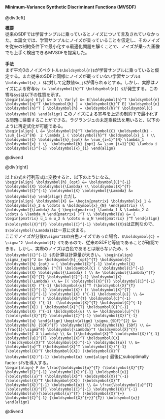 #### Minimum-Variance Synthetic Discriminant Functions (MVSDF)

@div[left]

__概要__<br>
従来のSDFでは学習サンプルに乗っているとノイズについて言及されていなかった。本論文では、学習サンプルにノイズが乗っていることを仮定し、そのノイズを従来の制約条件下で最小化する最適化問題を解くことで、ノイズが乗った画像でも上手く検出できるMVSDFを提案した。<br>
<br>
__手法__<br>
まず平均0のノイズベクトル`$\boldsymbol{n}$`が学習サンプルに乗っていると仮定する。また従来のSDFと同様にノイズが載っていない学習サンプル`$ \boldsymbol{x}_i $`に対して定数値`$u_j$`が得られるとする。しかし、実際はノイズによる寄与`$y (= \boldsymbol{h}^T \boldsymbol{n}) $`が発生する。この寄与`$y$`は以下の性質を示す。<br>
`\begin{align} E[y] &= 0 \\ Var[y] &= E[\boldsymbol{h}^T \boldsymbol{n} \boldsymbol{n}^T \boldsymbol{h} ] = \boldsymbol{h}^T E[ \boldsymbol{n} \boldsymbol{n}^T ] \boldsymbol{h} = \boldsymbol{h}^T \boldsymbol{C} \boldsymbol{h} \end{align}`
このノイズによる寄与を上述の制約下で最小化する問題に帰着することができる。ラグランジュの未定乗数法を用いると、以下のように再定式化が可能である。<br>
`\begin{align} L &= \boldsymbol{h}^T \boldsymbol{C} \boldsymbol{h} - \sum_{i=1}^{N}  2 \lambda_i ( \boldsymbol{h}^T \boldsymbol{x}_i ) \\ \boldsymbol{C} \boldsymbol{h}_{opt} &= \sum_{i=1}^{N} \lambda_1 \boldsymbol{x}_i \\  \boldsymbol{h}_{opt} &= \sum_{i=1}^{N} \lambda_i \boldsymbol{C}^{-1} \boldsymbol{x}_{i} \end{align}`

@divend

@div[right]

以上の式を行列形式に変換すると、以下のようになる。<br>
`\begin{align} \boldsymbol{h}_{opt} &= \boldsymbol{C}^{-1} \boldsymbol{X} \boldsymbol{\Lambda} \\ \boldsymbol{X}^{T} \boldsymbol{C}^{-1} \boldsymbol{X} \boldsymbol{\Lambda} &= \boldsymbol{u} \end{align}`
ただし<br>
`\begin{align} \boldsymbol{X} &= \begin{pmatrix} \boldsymbol{x}_1 & \boldsymbol{x}_2 & \cdots & \boldsymbol{x}_{N} \end{pmatrix} \\ \boldsymbol{\Lambda} &= { \begin{pmatrix} \lambda_1 & \lambda_2 & \cdots & \lambda_N \end{pmatrix} }^T \\ \boldsymbol{u} &= { \begin{pmatrix} u_1 & u_2 & \cdots & u_N \end{pmatrix} }^T \end{align}`
`$\boldsymbol{X}^{T} \boldsymbol{C}^{-1} \boldsymbol{X}$`は正則なので、`$\boldsymbol{\Lambda}$`は一意に求まる。<br>
ここでノイズが分散`$\sigma^2$`の白色ノイズであった場合、`$\boldsymbol{C} = \sigma^2 \boldsymbol{I} $`であるので、従来のSDFと等価であることが確認できる。しかし、実際のノイズは白色であるとは限らないため、`$ \boldsymbol{C}^{-1} $`の計算は計算量が大きい。
`\begin{align} \sigma_{opt}^2 &= \boldsymbol{h}_{opt}^{T} \boldsymbol{C} \boldsymbol{h}_{opt} = ( \boldsymbol{C}^{-1} \boldsymbol{X} \boldsymbol{\Lambda} )^{T} \boldsymbol{C} ( \boldsymbol{C}^{-1} \boldsymbol{X} \boldsymbol{\Lambda} ) \\ &= \boldsymbol{\Lambda}^{T} \boldsymbol{X}^{T} \boldsymbol{C}^{-1} \boldsymbol{X} \boldsymbol{\Lambda} \\ &= [( \boldsymbol{X}^{T} \boldsymbol{C}^{-1} \boldsymbol{X} )^{-1} \boldsymbol{u}]^T (\boldsymbol{X}^{T} \boldsymbol{C}^{-1} \boldsymbol{X}) [( \boldsymbol{X}^{T} \boldsymbol{C}^{-1} \boldsymbol{X} )^{-1} \boldsymbol{u}] \\ &= \boldsymbol{u}^T ( \boldsymbol{X}^{T} \boldsymbol{C}^{-1} \boldsymbol{X} )^{-1}  (\boldsymbol{X}^{T} \boldsymbol{C}^{-1} \boldsymbol{X}) ( \boldsymbol{X}^{T} \boldsymbol{C}^{-1} \boldsymbol{X} )^{-1} \boldsymbol{u} \\ &= \boldsymbol{u}^{T} (\boldsymbol{X}^{T} \boldsymbol{C}^{-1} \boldsymbol{X})^{-1} \boldsymbol{u} \end{align}`
`\begin{align} \sigma_{SDF}^{2} &= \boldsymbol{h}_{SDF}^{T} \boldsymbol{C} \boldsymbol{h}_{SDf} \\ &= \frac{1}{\sigma^4} \boldsymbol{\Lambda}^T \boldsymbol{X}^{T} \boldsymbol{C X \Lambda} \\ &= [(\boldsymbol{X}^T \boldsymbol{X})^{-1} \boldsymbol{u}]^{T} \boldsymbol{X}^T \boldsymbol{CX} [(\boldsymbol{X}^T \boldsymbol{X})^{-1} \boldsymbol{u}] \\ &= \boldsymbol{u}^T (\boldsymbol{X}^T \boldsymbol{X})^{-1} (\boldsymbol{X}^T \boldsymbol{CX}) (\boldsymbol{X}^T \boldsymbol{X})^{-1} \boldsymbol{u} \end{align}`
最後にsuboptimally factor `$F$`を導入する。<br>
`\begin{align} F &= \frac{\boldsymbol{u}^{T} (\boldsymbol{X}^{T} \boldsymbol{C}^{-1} \boldsymbol{X})^{-1} \boldsymbol{u}}{\boldsymbol{u}^T (\boldsymbol{X}^T \boldsymbol{X})^{-1} (\boldsymbol{X}^T \boldsymbol{CX}) (\boldsymbol{X}^T \boldsymbol{X})^{-1} \boldsymbol{u}} \\ &= \frac{\boldsymbol{u}^{T} (\boldsymbol{X}^{T} \boldsymbol{C}^{-1} \boldsymbol{X})^{-1} \boldsymbol{u}}{\boldsymbol{u}^{T} (\boldsymbol{X}^{+} \boldsymbol{C}^{-1} {\boldsymbol{X}^{+}}^{T}) \boldsymbol{u}} \end{align}`


@divend

